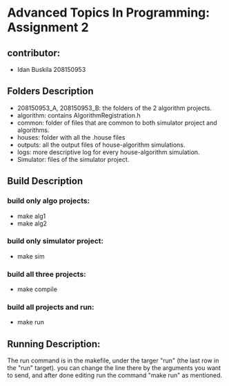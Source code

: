 # Advanced Topics In Programming: Assignment 2
## contributor:
* Idan Buskila 208150953
## Folders Description
* 208150953_A, 208150953_B: the folders of the 2 algorithm projects.
* algorithm: contains AlgorithmRegistration.h
* common: folder of files that are common to both simulator project and algorithms.
* houses: folder with all the .house files
* outputs: all the output files of house-algorithm simulations.
* logs: more descriptive log for every house-algorithm simulation.
* Simulator: files of the simulator project.
## Build Description
### build only algo projects:
* make alg1
* make alg2
### build only simulator project:
* make sim
### build all three projects:
* make compile
### build all projects and run:
* make run
## Running Description:
The run command is in the makefile, under the targer "run" (the last row in the "run" target).
you can change the line there by the arguments you want to send, and after done editing run the command "make run" as mentioned.

